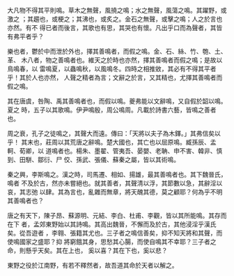 大凡物不得其平則鳴。草木之無聲，風撓之鳴；水之無聲，風蕩之鳴。其躍野，或激之
；其趨也，或梗之；其沸也，或炙之。金石之無聲，或擊之鳴；人之於言也亦然。有不
得已者而後言，其歌也有思，其哭也有懷。凡出乎口而為聲者，其皆有弗平者乎？

樂也者，鬱於中而泄於外也，擇其善鳴者，而假之鳴。金、石、絲、竹、匏、土、革、
木八者，物之善鳴者也。維天之於時也亦然，擇其善鳴者而假之鳴；是故以鳥鳴春，以
雷鳴夏，以蟲鳴秋，以風鳴冬。四時之相推敓，其必有不得其平者乎！其於人也亦然，
人聲之精者為言；文辭之於言，又其精也，尤擇其善鳴者而假之鳴。

其在唐虞，咎陶、禹其善鳴者也，而假以鳴。夔弗能以文辭鳴，又自假於韶以鳴。夏之
時，五子以其歌鳴。伊尹鳴殷，周公鳴周。凡載於詩書六藝，皆鳴之善者也。

周之衰，孔子之徒鳴之，其聲大而遠。傳曰：「天將以夫子為木鐸。」其弗信矣以乎！
其末也，莊周以其荒唐之辭鳴。楚大國也，其亡也以屈原鳴。臧孫辰、孟軻、荀卿，以
道鳴者也。楊朱、墨翟、管夷吾、晏嬰、老聃、申不害、韓非、慎到、田駢、鄒衍、尸
佼、孫武、張儀、蘇秦之屬，皆以其術鳴。

秦之興，李斯鳴之。漢之時，司馬遷、相如、揚雄，最其善鳴者也。其下魏晉氏，鳴者
不及於古，然亦未嘗絕也。就其善者，其聲清以浮，其節數以急，其辭淫以哀，其志弛
以肆。其為言也，亂雜而無章，將天醜其德，莫之顧耶？何為乎不明其善鳴者也？

唐之有天下，陳子昂、蘇源明、元結、李白、杜甫、李觀，皆以其所能鳴。其存而在下
者，孟郊東野始以其詩鳴。其高出魏晉，不懈而及於古，其他浸淫乎漢氏矣。從吾遊者
，李翱、張籍其尤也。三子者之鳴信善矣，抑不知天將和其聲，而使鳴國家之盛耶？抑
將窮餓其身，思愁其心腸，而使自鳴其不幸耶？三子者之命，則懸乎天矣。其在上也，
奚以喜？其在下也，奚以悲？

東野之役於江南野，有若不釋然者，故吾道其命於天者以解之。

